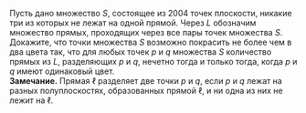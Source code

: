 Пусть дано множество $S$, состоящее из 2004 точек плоскости, никакие три из 
которых не лежат на одной прямой. Через $L$ обозначим множество прямых, 
проходящих через все пары точек множества $S$. Докажите, что точки множества $S$ 
возможно покрасить не более чем в два цвета так, что для любых точек $p$ и $q$ 
множества $S$ количество прямых из $L$, разделяющих $p$ и $q$, нечетно тогда и 
только тогда, когда $p$ и $q$ имеют одинаковый цвет.
<br>
<b>Замечание.</b> Прямая $\ell$ разделяет две точки $p$ и $q$, если $p$ и $q$ лежат на разных 
полуплоскостях, образованных прямой $\ell$, и ни одна из них не лежит на $\ell$.